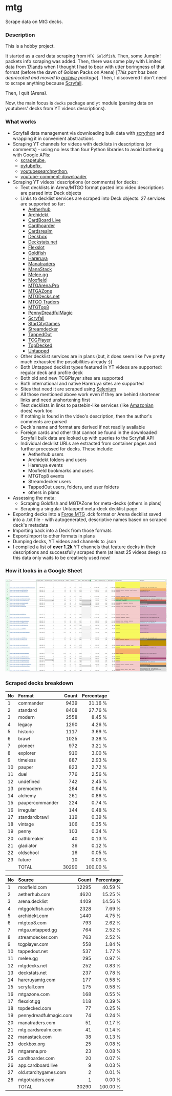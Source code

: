 # mtg
Scrape data on MtG decks.

### Description

This is a hobby project.

It started as a card data scraping from `MTG Goldfish`. Then, some JumpIn! packets info scraping 
was added. Then, there was some play with Limited data from [17lands](https://www.17lands.com) when 
I thought I had to bear with utter boringness of that format (before the dawn of Golden Packs on 
Arena) [_This part has been deprecated and moved to [archive](https://github.com/z33kz33k/mtg/tree/2d5eb0c758953d38ac51840ed3e49c2c25b4fe91/mtgcards/archive) package_]. Then, I discovered I 
don't need to scrape anything because [Scryfall](https://scryfall.com).

Then, I quit (Arena).

Now, the main focus is `decks` package and `yt` module (parsing data on youtubers' decks from YT videos 
descriptions).

### What works

* Scryfall data management via downloading bulk data with 
  [scrython](https://github.com/NandaScott/Scrython) and wrapping it in convenient abstractions
* Scraping YT channels for videos with decklists in descriptions (or comments) - using no less than 
  four Python libraries to avoid bothering with Google APIs: 
    * [scrapetube](https://github.com/dermasmid/scrapetube),
    * [pytubefix](https://github.com/JuanBindez/pytubefix),
    * [youtubesearchpython](https://github.com/alexmercerind/youtube-search-python), 
    * [youtube-comment-downloader](https://github.com/egbertbouman/youtube-comment-downloader) 
* Scraping YT videos' descriptions (or comments) for decks:    
    * Text decklists in Arena/MTGO format pasted into video descriptions are parsed into Deck objects
    * Links to decklist services are scraped into Deck objects. 27 services are supported so far:
        * [Aetherhub](https://aetherhub.com)
        * [Archidekt](https://archidekt.com)
        * [CardBoard Live](https://cardboard.live)
        * [Cardhoarder](https://www.cardhoarder.com)
        * [Cardsrealm](https://mtg.cardsrealm.com/en-us/)
        * [Deckbox](https://deckbox.org)
        * [Deckstats.net](https://deckstats.net)
        * [Flexslot](https://flexslot.gg)
        * [Goldfish](https://www.mtggoldfish.com)
        * [Hareruya](https://www.hareruyamtg.com/en/)
        * [Manatraders](https://www.manatraders.com)
        * [ManaStack](https://manastack.com/home)
        * [Melee.gg](https://melee.gg)
        * [Moxfield](https://www.moxfield.com)
        * [MTGArena.Pro](https://mtgarena.pro)
        * [MTGAZone](https://mtgazone.com)
        * [MTGDecks.net](https://mtgdecks.net)
        * [MTGO Traders](https://www.mtgotraders.com/store/index.html)
        * [MTGTop8](https://mtgtop8.com/index)
        * [PennyDreadfulMagic](https://pennydreadfulmagic.com)
        * [Scryfall](https://scryfall.com)
        * [StarCityGames](https://starcitygames.com)
        * [Streamdecker](https://www.streamdecker.com/landing)
        * [TappedOut](https://tappedout.net)
        * [TCGPlayer](https://infinite.tcgplayer.com)
        * [TopDecked](https://www.topdecked.com)
        * [Untapped](https://mtga.untapped.gg) 
    * Other decklist services are in plans (but, it does seem like I've pretty much exhausted the 
      possibilities already :))
    * Both Untapped decklist types featured in YT videos are supported: regular deck and profile deck
    * Both old and new TCGPlayer sites are supported
    * Both international and native Hareruya sites are supported 
    * Sites that need it are scraped using [Selenium](https://github.com/SeleniumHQ/Selenium)
    * All those mentioned above work even if they are behind shortener links and need unshortening first
    * Text decklists in links to pastebin-like services (like [Amazonian](https://www.youtube.com/@Amazonian) does) work too
    * If nothing is found in the video's description, then the author's comments are parsed
    * Deck's name and format are derived if not readily available
    * Foreign cards and other that cannot be found in the downloaded Scryfall bulk data are looked 
      up with queries to the Scryfall API
    * Individual decklist URLs are extracted from container pages and further processed for decks. 
      These include:
        * Aetherhub users
        * Archidekt folders and users
        * Hareruya events
        * Moxfield bookmarks and users
        * MTGTop8 events
        * Streamdecker users
        * TappedOut users, folders, and user folders
        * others in plans
* Assessing the meta:
    * Scraping Goldfish and MGTAZone for meta-decks (others in plans)
    * Scraping a singular Untapped meta-deck decklist page
* Exporting decks into a [Forge MTG](https://github.com/Card-Forge/forge) .dck format or Arena 
  decklist saved into a .txt file - with autogenerated, descriptive names based on scraped deck's 
  metadata
* Importing back into a Deck from those formats
* Export/import to other formats in plans
* Dumping decks, YT videos and channels to .json
* I compiled a list of **over 1.2k** YT channels that feature decks in their descriptions and successfully 
  scraped them (at least 25 videos deep) so this data only waits to be creatively used now!

### How it looks in a Google Sheet
![Most popular channels](assets/channels.jpg)

### Scraped decks breakdown
| No | Format | Count | Percentage |
|:---|:-----|------:|-----------:|
| 1  | commander       | 9439 |    31.16 % |
| 2  | standard        | 8408 |    27.76 % |
| 3  | modern          | 2558 |     8.45 % |
| 4  | legacy          | 1290 |     4.26 % |
| 5  | historic        | 1117 |     3.69 % |
| 6  | brawl           | 1025 |     3.38 % |
| 7  | pioneer         |  972 |     3.21 % |
| 8  | explorer        |  910 |     3.00 % |
| 9  | timeless        |  887 |     2.93 % |
| 10 | pauper          |  823 |     2.72 % |
| 11 | duel            |  776 |     2.56 % |
| 12 | undefined       |  742 |     2.45 % |
| 13 | premodern       |  284 |     0.94 % |
| 14 | alchemy         |  261 |     0.86 % |
| 15 | paupercommander |  224 |     0.74 % |
| 16 | irregular       |  144 |     0.48 % |
| 17 | standardbrawl   |  119 |     0.39 % |
| 18 | vintage         |  106 |     0.35 % |
| 19 | penny           |  103 |     0.34 % |
| 20 | oathbreaker     |   40 |     0.13 % |
| 21 | gladiator       |   36 |     0.12 % |
| 22 | oldschool       |   16 |     0.05 % |
| 23 | future          |   10 |     0.03 % |
|  | TOTAL           | 30290 | 100.00 %|

| No | Source | Count | Percentage |
|:---|:-----|------:|-----------:|
| 1  | moxfield.com           | 12295 |    40.59 % |
| 2  | aetherhub.com          |  4620 |    15.25 % |
| 3  | arena.decklist         |  4409 |    14.56 % |
| 4  | mtggoldfish.com        |  2328 |     7.69 % |
| 5  | archidekt.com          |  1440 |     4.75 % |
| 6  | mtgtop8.com            |   793 |     2.62 % |
| 7  | mtga.untapped.gg       |   764 |     2.52 % |
| 8  | streamdecker.com       |   763 |     2.52 % |
| 9  | tcgplayer.com          |   558 |     1.84 % |
| 10 | tappedout.net          |   537 |     1.77 % |
| 11 | melee.gg               |   295 |     0.97 % |
| 12 | mtgdecks.net           |   252 |     0.83 % |
| 13 | deckstats.net          |   237 |     0.78 % |
| 14 | hareruyamtg.com        |   177 |     0.58 % |
| 15 | scryfall.com           |   175 |     0.58 % |
| 16 | mtgazone.com           |   168 |     0.55 % |
| 17 | flexslot.gg            |   118 |     0.39 % |
| 18 | topdecked.com          |    77 |     0.25 % |
| 19 | pennydreadfulmagic.com |    74 |     0.24 % |
| 20 | manatraders.com        |    51 |     0.17 % |
| 21 | mtg.cardsrealm.com     |    41 |     0.14 % |
| 22 | manastack.com          |    38 |     0.13 % |
| 23 | deckbox.org            |    25 |     0.08 % |
| 24 | mtgarena.pro           |    23 |     0.08 % |
| 25 | cardhoarder.com        |    20 |     0.07 % |
| 26 | app.cardboard.live     |     9 |     0.03 % |
| 27 | old.starcitygames.com  |     2 |     0.01 % |
| 28 | mtgotraders.com        |     1 |     0.00 % |
|  | TOTAL                  | 30290 | 100.00 %|
